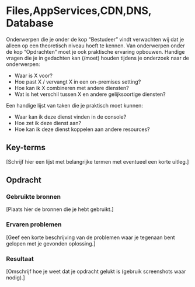 # Files,AppServices,CDN,DNS, Database  


Onderwerpen die je onder de kop “Bestudeer” vindt verwachten wij dat je alleen op een
theoretisch niveau hoeft te kennen. Van onderwerpen onder de kop “Opdrachten” moet je
ook praktische ervaring opbouwen.
Handige vragen die je in gedachten kan (/moet) houden tijdens je onderzoek naar de
onderwerpen:  
- Waar is X voor?
- Hoe past X / vervangt X in een on-premises setting?
- Hoe kan ik X combineren met andere diensten?
- Wat is het verschil tussen X en andere gelijksoortige diensten?  

Een handige lijst van taken die je praktisch moet kunnen:  
- Waar kan ik deze dienst vinden in de console?
- Hoe zet ik deze dienst aan?
- Hoe kan ik deze dienst koppelen aan andere resources?

## Key-terms
[Schrijf hier een lijst met belangrijke termen met eventueel een korte uitleg.]

## Opdracht
### Gebruikte bronnen
[Plaats hier de bronnen die je hebt gebruikt.]

### Ervaren problemen
[Geef een korte beschrijving van de problemen waar je tegenaan bent gelopen met je gevonden oplossing.]

### Resultaat
[Omschrijf hoe je weet dat je opdracht gelukt is (gebruik screenshots waar nodig).]
